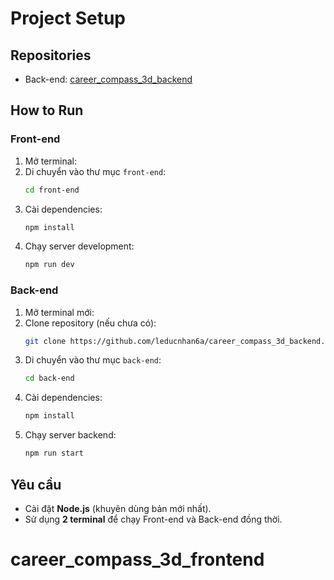 # Project Setup

## Repositories
- Back-end: [career_compass_3d_backend](https://github.com/leducnhan6a/career_compass_3d_backend)

## How to Run

### Front-end
1. Mở terminal:
2. Di chuyển vào thư mục `front-end`:
    ```bash
    cd front-end
    ```
3. Cài dependencies:
    ```bash
    npm install
    ```
4. Chạy server development:
    ```bash
    npm run dev
    ```

### Back-end
1. Mở terminal mới:
2. Clone repository (nếu chưa có):
    ```bash
    git clone https://github.com/leducnhan6a/career_compass_3d_backend.git back-end
    ```
3. Di chuyển vào thư mục `back-end`:
    ```bash
    cd back-end
    ```
4. Cài dependencies:
    ```bash
    npm install
    ```
5. Chạy server backend:
    ```bash
    npm run start
    ```

## Yêu cầu
- Cài đặt **Node.js** (khuyên dùng bản mới nhất).
- Sử dụng **2 terminal** để chạy Front-end và Back-end đồng thời.
# career_compass_3d_frontend
